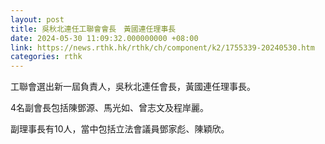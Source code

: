 ```yaml
---
layout: post
title: 吳秋北連任工聯會會長　黃國連任理事長
date: 2024-05-30 11:09:32.000000000 +08:00
link: https://news.rthk.hk/rthk/ch/component/k2/1755339-20240530.htm
categories: rthk
---
```


工聯會選出新一屆負責人，吳秋北連任會長，黃國連任理事長。

4名副會長包括陳鄧源、馬光如、曾志文及程岸麗。

副理事長有10人，當中包括立法會議員鄧家彪、陳穎欣。
